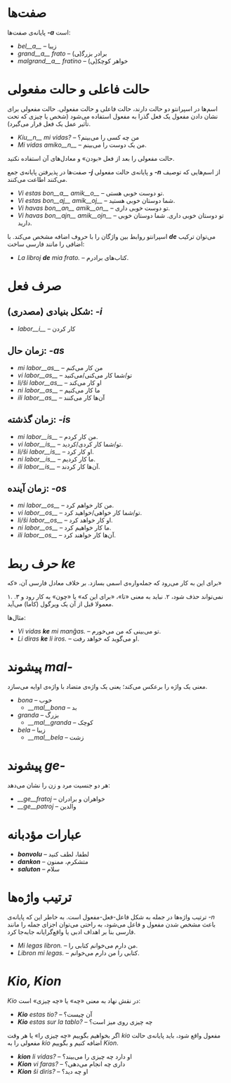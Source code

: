 # صفت‌ها

پایانه‌ی صفت‌ها *__-a__* است:

- *bel__a__* – زیبا
- *grand__a__ frato* – برادر بزرگ‍(‍ی)
- *malgrand__a__ fratino* – خواهر کوچک‍(‍ی)

# حالت فاعلی و حالت مفعولی

اسم‌ها در اسپرانتو دو حالت دارند، حالت فاعلی و حالت مفعولی. حالت مفعولی برای نشان دادن مفعول یک فعل گذرا به مفعول استفاده می‌شود (شخص یا چیزی که تحت تأثیر عمل یک فعل قرار می‌گیرد).

- *Kiu__n__ mi vidas?* – من چه کسی را می‌بینم؟
- *Mi vidas amiko__n__* – من یک دوست را می‌بینم.

حالت مفعولی را بعد از فعل «بودن» و معادل‌های آن استفاده نکنید.

صفت‌ها در پذیرفتن پایانه‌ی جمع *__-j__* و پایانه‌ی حالت مفعولی *__-n__* از اسم‌هایی که توصیف می‌کنند اطاعت می‌کنند.

- *Vi estas bon__a__ amik__o__* – تو دوست خوبی هستی.
- *Vi estas bon__aj__ amik__oj__* – شما دوستان خوبی هستید.
- *Vi havas bon__an__ amik__on__* – تو دوست خوبی داری.
- *Vi havas bon__ajn__ amik__ojn__* – تو دوستان خوبی داری. شما دوستان خوبی دارید.

اسپرانتو روابط بین واژگان را با حروف اضافه مشخص می‌کند. با *__de__* می‌توان ترکیب اضافی را مانند فارسی ساخت:

- *La libroj __de__ mia frato.* – کتاب‌های برادرم.

# صرف فعل 

## شکل بنیادی (مصدری): *-i*
  
- *labor__i__*          – کار کردن

## زمان حال: *-as*

- *mi labor__as__*      – من کار می‌کنم
- *vi labor__as__*      – تو/شما کار می‌کنی/می‌کنید
- *li/ŝi labor__as__*   – او کار می‌کند
- *ni labor__as__*      – ما کار می‌کنیم
- *ili labor__as__*     – آن‌ها کار می‌کنند

## زمان گذشته: *-is*

- *mi labor__is__*      – من کار کردم.
- *vi labor__is__*      – تو/شما کار کردی/کردید.
- *li/ŝi labor__is__*   – او کار کرد.
- *ni labor__is__*      – ما کار کردیم.
- *ili labor__is__*     – آن‌ها کار کردند.

## زمان آینده: *-os*

- *mi labor__os__*      – من کار خواهم کرد.
- *vi labor__os__*      – تو/شما کار خواهی/خواهید کرد.
- *li/ŝi labor__os__*   – او کار خواهد کرد.
- *ni labor__os__*      – ما کار خواهیم کرد.
- *ili labor__os__*     – آن‌ها کار خواهند کرد.

# حرف ربط *ke*

برای این به کار می‌رود که جمله‌واره‌ی اسمی بسازد. بر خلاف معادل فارسی آن، «که»

۱. نمی‌تواند حذف شود،
۲. نباید به معنی «تا»، «برای این که» یا «چون» به کار رود و
۳. معمولا قبل از آن یک ویرگول (کاما) می‌آید.

مثال‌ها:

- *Vi vidas __ke__ mi manĝas.* – تو می‌بینی که من می‌خورم.
- *Li diras __ke__ li iros.* – او می‌گوید که خواهد رفت.

# پیشوند *mal-*

معنی یک واژه را برعکس می‌کند؛ یعنی یک واژه‌ی متضاد با واژه‌ی اوایه می‌سازد.

- *bona* – خوب
  - *__mal__bona* – بد
- *granda* – بزرگ
  - *__mal__granda* – کوچک
- *bela* – زیبا
  - *__mal__bela* – زشت

# پیشوند *ge-*

هر دو جنسیت مرد و زن را نشان می‌دهد:

- *__ge__fratoj* – خواهران و برادران
- *__ge__patroj* – والدین

# عبارات مؤدبانه

- *__bonvolu__* – لطفا، لطف کنید
- *__dankon__* – متشکرم، ممنون
- *__saluton__* – سلام

# ترتیب واژه‌ها

ترتیب واژه‌ها در جمله به شکل فاعل-فعل-مفعول است. به خاطر این که پایانه‌ی *-n* باعث مشخص شدن مفعول و فاعل می‌شود، به راحتی می‌توان اجزای جمله را مانند فارسی بنا بر اهداف ادبی یا واقع‌گرایانه جابه‌جا کرد.

- *Mi legas libron.* – من دارم می‌خوانم کتابی را.
- *Libron mi legas.* – کتابی را من دارم می‌خوانم.

# *Kio, Kion*

*Kio* در نقش نهاد به معنی «چه» یا «چه چیزی» است:

- *__Kio__ estas tio?* – آن چیست؟
- *__Kio__ estas sur la tablo?* – چه چیزی روی میز است؟

اگر بخواهیم بگوییم «چه چیزی را» یا هر وقت *kio* مفعول واقع شود، باید پایانه‌ی حالت مفعولی را به *kio* اضافه کنیم و بگوییم *Kion*.

- *__kion__ li vidas?* – او دارد چه چیزی را می‌بیند؟
- *__Kion__ vi faras?* – داری چه انجام می‌دهی؟
- *__Kion__ ŝi diris?* – او چه دید؟


